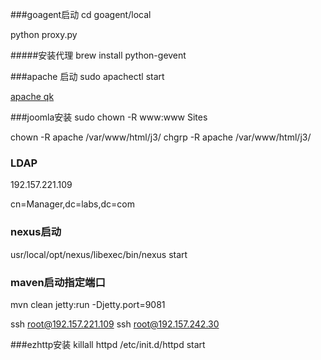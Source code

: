 ###goagent启动
cd goagent/local 

python proxy.py

#####安装代理
brew install python-gevent

###apache 启动
sudo apachectl start

[apache qk](http://127.0.0.1/~qk/)

###joomla安装
sudo chown -R www:www Sites

chown -R apache /var/www/html/j3/
chgrp -R apache /var/www/html/j3/


### LDAP
192.157.221.109

cn=Manager,dc=labs,dc=com

### nexus启动
usr/local/opt/nexus/libexec/bin/nexus start

### maven启动指定端口
mvn clean jetty:run -Djetty.port=9081 


ssh root@192.157.221.109
ssh root@192.157.242.30

###ezhttp安装
killall httpd /etc/init.d/httpd start





